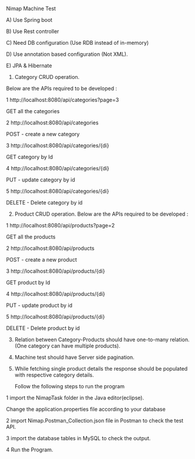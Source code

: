 Nimap Machine Test

A) Use Spring boot

B) Use Rest controller

C) Need DB configuration (Use RDB instead of in-memory)

D) Use annotation based configuration (Not XML).

E) JPA & Hibernate

 

1) Category CRUD operation.

Below are the APIs required to be developed :

1 http://localhost:8080/api/categories?page=3

GET all the categories

2 http://localhost:8080/api/categories

POST - create a new category

3 http://localhost:8080/api/categories/{di}

GET category by Id

4 http://localhost:8080/api/categories/{di}

PUT - update category by id

5 http://localhost:8080/api/categories/{di}

DELETE - Delete category by id

 
2) Product CRUD operation.
Below are the APIs required to be developed :

1 http://localhost:8080/api/products?page=2

GET all the products

2 http://localhost:8080/api/products

POST - create a new product

3 http://localhost:8080/api/products/{di}

GET product by Id

4 http://localhost:8080/api/products/{di}

PUT - update product by id

5 http://localhost:8080/api/products/{di}

DELETE - Delete product by id

3) Relation between Category-Products should have one-to-many relation. (One category can have multiple products).

4) Machine test should have Server side pagination.

5) While fetching single product details the response should be populated with respective category details.

   
   Follow the following steps to run the program
   
1 import the NimapTask folder in the Java editor(eclipse).

  Change the application.properties file according to your database
  
2 import Nimap.Postman_Collection.json file in Postman to check the test API.

3 import the database tables in MySQL to check the output.

4 Run the Program.
